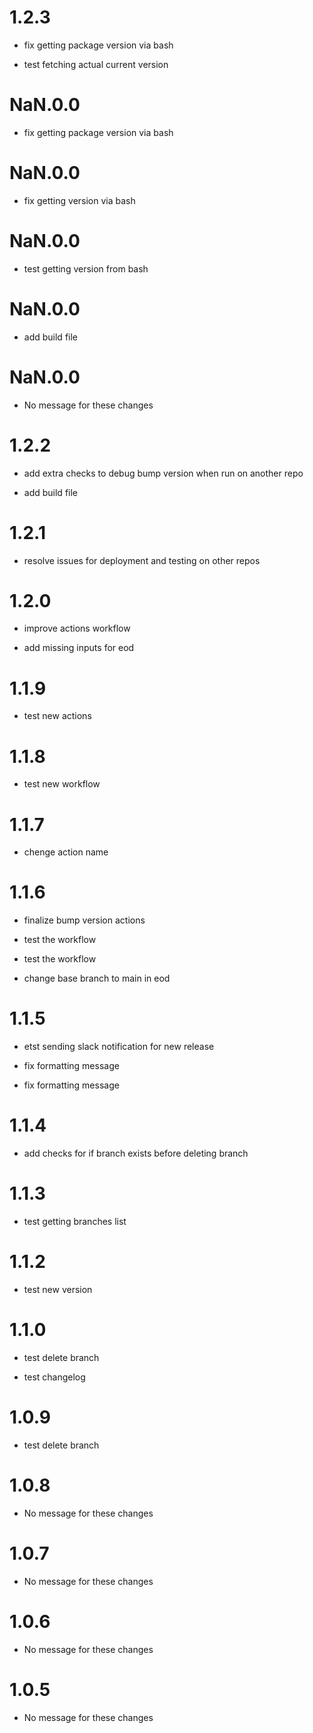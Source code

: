 # 1.2.3
* fix getting package version via bash

* test fetching actual current version
# NaN.0.0
* fix getting package version via bash
# NaN.0.0
* fix getting version via bash
# NaN.0.0
* test getting version from bash
# NaN.0.0
* add build file
# NaN.0.0
* No message for these changes
# 1.2.2
* add extra checks to debug bump version when run on another repo

* add build file
# 1.2.1
* resolve issues for deployment and testing on other repos
# 1.2.0
* improve actions workflow

* add missing inputs for eod
# 1.1.9
* test new actions
# 1.1.8
* test new workflow
# 1.1.7
* chenge action name
# 1.1.6
* finalize bump version actions

* test the workflow

* test the workflow

* change base branch to main in eod
# 1.1.5
* etst sending slack notification for new release

* fix formatting message

* fix formatting message
# 1.1.4
* add checks for if branch exists before deleting branch
# 1.1.3
* test getting branches list
# 1.1.2
* test new version
# 1.1.0
* test delete branch

* test changelog
# 1.0.9
* test delete branch
# 1.0.8
* No message for these changes
# 1.0.7
* No message for these changes
# 1.0.6
* No message for these changes
# 1.0.5
* No message for these changes
